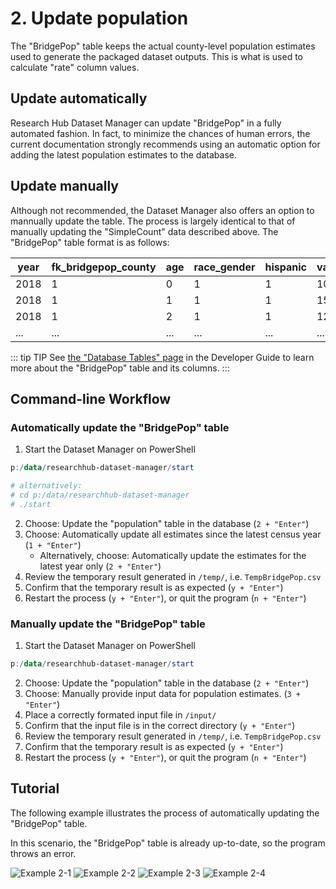 # 2. Update population

The "BridgePop" table keeps the actual county-level population estimates used to generate the packaged dataset outputs. This is what is used to calculate "rate" column values.

## Update automatically

Research Hub Dataset Manager can update "BridgePop" in a fully automated fashion. In fact, to minimize the chances of human errors, the current documentation strongly recommends using an automatic option for adding the latest population estimates to the database.

## Update manually

Although not recommended, the Dataset Manager also offers an option to mannually update the table. The process is largely identical to that of manually updating the "SimpleCount" data described above. The "BridgePop" table format is as follows:

| year | fk_bridgepop_county | age | race_gender | hispanic | value |
| ---- | ------------------- | --- | ----------- | -------- | ----- |
| 2018 | 1                   | 0   | 1           | 1        | 100   |
| 2018 | 1                   | 1   | 1           | 1        | 150   |
| 2018 | 1                   | 2   | 1           | 1        | 125   |
| ...  | ...                 | ... | ...         | ...      | ...   |

::: tip TIP
See [the "Database Tables" page](/dev-guide/database/tables.md) in the Developer Guide to learn more about the "BridgePop" table and its columns.
:::

## Command-line Workflow

### Automatically update the "BridgePop" table

1. Start the Dataset Manager on PowerShell

```powershell
p:/data/researchhub-dataset-manager/start

# alternatively:
# cd p:/data/researchhub-dataset-manager
# ./start
```

2. Choose: Update the "population" table in the database (`2 + "Enter"`)
3. Choose: Automatically update all estimates since the latest census year (`1 + "Enter"`)
   - Alternatively, choose: Automatically update the estimates for the latest year only (`2 + "Enter"`)
4. Review the temporary result generated in `/temp/`, i.e. `TempBridgePop.csv`
5. Confirm that the temporary result is as expected (`y + "Enter"`)
6. Restart the process (`y + "Enter"`), or quit the program (`n + "Enter"`)

### Manually update the "BridgePop" table

1. Start the Dataset Manager on PowerShell

```powershell
p:/data/researchhub-dataset-manager/start
```

2. Choose: Update the "population" table in the database (`2 + "Enter"`)
3. Choose: Manually provide input data for population estimates. (`3 + "Enter"`)
4. Place a correctly formated input file in `/input/`
5. Confirm that the input file is in the correct directory (`y + "Enter"`)
6. Review the temporary result generated in `/temp/`, i.e. `TempBridgePop.csv`
7. Confirm that the temporary result is as expected (`y + "Enter"`)
8. Restart the process (`y + "Enter"`), or quit the program (`n + "Enter"`)

## Tutorial

The following example illustrates the process of automatically updating the "BridgePop" table.

In this scenario, the "BridgePop" table is already up-to-date, so the program throws an error.

<img :src="$withBase('/assets/img/guide_2_1.png')" alt="Example 2-1">

<img :src="$withBase('/assets/img/guide_2_2.png')" alt="Example 2-2">

<img :src="$withBase('/assets/img/guide_2_3.png')" alt="Example 2-3">

<img :src="$withBase('/assets/img/guide_2_4.png')" alt="Example 2-4">
